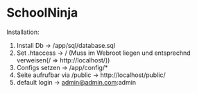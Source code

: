 SchoolNinja
===========

Installation:
  1. Install Db                   -> /app/sql/database.sql
  2. Set .htaccess                -> / (Muss im Webroot liegen und entsprechnd verweisen(/ => http://localhost/))
  3. Configs setzen               -> /app/config/*
  4. Seite aufrufbar via /public  -> http://localhost/public/
  5. default login                -> admin@admin.com:admin
